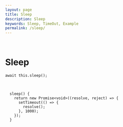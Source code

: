 ```yaml
---
layout: page
title: Sleep
description: Sleep
keywords: Sleep, TimeOut, Example
permalink: /sleep/
---
```


<br/>

# Sleep

```
await this.sleep();
```

<br/>

```
  sleep() {
    return new Promise<void>((resolve, reject) => {
      setTimeout(() => {
        resolve();
      }, 1000);
    });
  }
```
